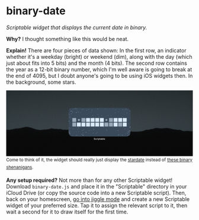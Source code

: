 # binary-date

*Scriptable widget that displays the current date in binary.*

**Why?**
I thought something like this would be neat.

**Explain!**
There are four pieces of data shown: In the first row, an indicator whether it's a weekday (bright) or weekend (dim), along with the day (which just about fits into 5 bits) and the month (4 bits). The second row contains the year as a 12-bit binary number, which I'm well aware is going to break at the end of 4095, but I doubt anyone's going to be using iOS widgets then. In the background, some stars.

![](demo.jpg)
<sup>Come to think of it, the widget should really just display the [stardate](https://en.wikipedia.org/wiki/Stardate) instead of [these binary shenanigans](https://memory-alpha.fandom.com/wiki/11001001_(episode)).</sup>

**Any setup required?**
Not more than for any other Scriptable widget! Download `binary-date.js` and place it in the "Scriptable" directory in your iCloud Drive (or copy the source code into a new Scriptable script). Then, back on your homescreen, [go into jiggle mode](https://www.youtube.com/watch?v=pAOjDXdiUzM) and create a new Scriptable widget of your preferred size. Tap it to assign the relevant script to it, then wait a second for it to draw itself for the first time.
